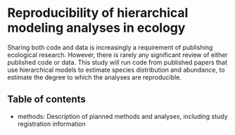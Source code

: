 # Reproducibility of hierarchical modeling analyses in ecology

Sharing both code and data is increasingly a requirement of publishing ecological research.
However, there is rarely any significant review of either published code or data.
This study will run code from published papers that use hierarchical models to estimate species distribution and abundance, to estimate the degree to which the analyses are reproducible.

## Table of contents

* methods: Description of planned methods and analyses, including study registration information

